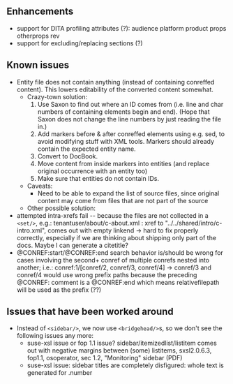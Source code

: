 ## Enhancements
* support for DITA profiling attributes (?): audience platform product props otherprops rev
* support for excluding/replacing sections (?)

## Known issues

* Entity file does not contain anything (instead of containing conreffed content). This lowers editability of the converted content somewhat.
    * Crazy-town solution:
        1. Use Saxon to find out where an ID comes from (i.e. line and char numbers of containing elements begin and end). (Hope that Saxon does not change the line numbers by just reading the file in.)
        2. Add markers before & after conreffed elements using e.g. sed, to avoid modifying stuff with XML tools. Markers should already contain the expected entity name.
        3. Convert to DocBook.
        4. Move content from inside markers into entities (and replace original occurrence with an entity too)
        5. Make sure that entities do not contain IDs.
    * Caveats:
        * Need to be able to expand the list of source files, since original content may come from files that are not part of the source
    * Other possible solution:
* attempted intra-xrefs fail -- because the files are not collected in a
  `<set/>`, e.g.: tenantuser/about/c-about.xml : xref to
  "../../shared/intro/c-intro.xml", comes out with empty linkend -> hard to
  fix properly correctly, especially if we are thinking about shipping only
  part of the docs. Maybe I can generate a citetitle?
* @CONREF:start/@CONREF:end search behavior is/should be wrong for cases
  involving the second+ conref of multiple conrefs nested into another; i.e.:
  conref:1/[conref/2, conref/3, conref/4] -> conref/3 and conref/4 would use
  wrong prefix paths because the preceding @CONREF: comment is a @CONREF:end
  which means relativefilepath will be used as the prefix (??)


## Issues that have been worked around

* Instead of `<sidebar/>`, we now use `<bridgehead/>`s, so we don't see the
  following issues any more:
  * suse-xsl issue or fop 1.1 issue? sidebar/itemizedlist/listitem comes out
    with negative margins between (some) listitems, sxsl2.0.6.3, fop1.1,
    osoperator, sec 1.2, "Monitoring" sidebar (PDF)
  * suse-xsl issue: sidebar titles are completely disfigured: whole text is
    generated for .number
